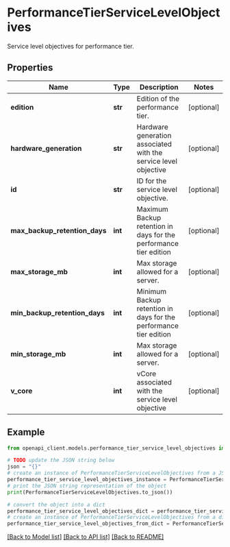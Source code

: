 # PerformanceTierServiceLevelObjectives

Service level objectives for performance tier.

## Properties

Name | Type | Description | Notes
------------ | ------------- | ------------- | -------------
**edition** | **str** | Edition of the performance tier. | [optional] 
**hardware_generation** | **str** | Hardware generation associated with the service level objective | [optional] 
**id** | **str** | ID for the service level objective. | [optional] 
**max_backup_retention_days** | **int** | Maximum Backup retention in days for the performance tier edition | [optional] 
**max_storage_mb** | **int** | Max storage allowed for a server. | [optional] 
**min_backup_retention_days** | **int** | Minimum Backup retention in days for the performance tier edition | [optional] 
**min_storage_mb** | **int** | Max storage allowed for a server. | [optional] 
**v_core** | **int** | vCore associated with the service level objective | [optional] 

## Example

```python
from openapi_client.models.performance_tier_service_level_objectives import PerformanceTierServiceLevelObjectives

# TODO update the JSON string below
json = "{}"
# create an instance of PerformanceTierServiceLevelObjectives from a JSON string
performance_tier_service_level_objectives_instance = PerformanceTierServiceLevelObjectives.from_json(json)
# print the JSON string representation of the object
print(PerformanceTierServiceLevelObjectives.to_json())

# convert the object into a dict
performance_tier_service_level_objectives_dict = performance_tier_service_level_objectives_instance.to_dict()
# create an instance of PerformanceTierServiceLevelObjectives from a dict
performance_tier_service_level_objectives_from_dict = PerformanceTierServiceLevelObjectives.from_dict(performance_tier_service_level_objectives_dict)
```
[[Back to Model list]](../README.md#documentation-for-models) [[Back to API list]](../README.md#documentation-for-api-endpoints) [[Back to README]](../README.md)


